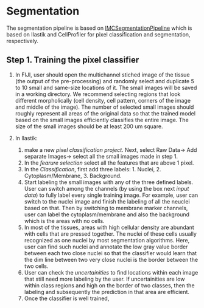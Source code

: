 # Segmentation

The segmentation pipeline is based on [IMCSegmentationPipeline](https://github.com/BodenmillerGroup/ImcSegmentationPipeline) which is based on Ilastik and CellProfiler for pixel classification and segmentation, respectively.

## Step 1. Training the pixel classifier

  1. In FIJI, user should open the multichannel stiched image of the tissue (the output of the pre-processing) and randomly select and duplicate 5 to 10 small and same-size locations of it. The small images will be saved in a working directory. We recommend selecting regions that look different morpholically (cell density, cell pattern, corners of the image and middle of the image). The number of selected small images should roughly represent all areas of the original data so that the trained model based on the small images efficiently classifies the entire image. The size of the small images should be at least 200 um square.
  
  2. In Ilastik:
     1. make a new *pixel classification project*. Next, select Raw Data-> Add separate Images-> select all the small images made in step 1. 
     2. In the *fearure selection* select all the features that are above 1 pixel.
     3. In the *Classification*, first add three labels: 1. Nuclei, 2. Cytoplasm/Membrane, 3. Background.
     4. Start labeling the small images with any of the three defined labels. User can switch among the channels (by using the box next *input data*) to fully label every single training image. For example, user can switch to the nuclei image and finish the labeling of all the neuclei based on that. Then by switching to membrane marker channels, user can label the cytoplasm/membrane and also the background which is the areas with no cells. 
     5. In most of the tissues, areas with high cellular density are abundant with cells that are pressed together. The nuclei of these cells usually recognized as one nuclei by most segmentation algorithms. Here, user can find such nuclei and annotate the low gray value border between each two close nuclei so that the classifier would learn that the dim line between two very close nuclei is the border between the two cells. 
     6. User can check the *uncertainities* to find locations within each image that still need more labeling by the user. If uncertainities are low within class regions and high on the border of two classes, then the labeling and subsequently the prediction in that area are efficient. 
     7. Once the classifier is well trained, 
     
